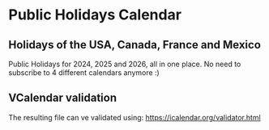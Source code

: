 # Public Holidays Calendar

## Holidays of the USA, Canada, France and Mexico
Public Holidays for 2024, 2025 and 2026, all in one place. 
No need to subscribe to 4 different calendars anymore :)

## VCalendar validation
The resulting file can ve validated using:
https://icalendar.org/validator.html